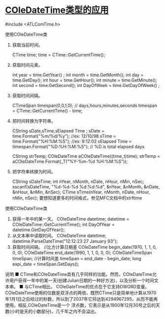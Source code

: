 # [COleDateTime类型的应用](https://www.cnblogs.com/carekee/articles/1948298.html)

#include <ATLComTime.h>

使用COleDateTime类
1) 获取当前时间。

    CTime time;
    time = CTime::GetCurrentTime();
2) 获取时间元素。

    int year = time.GetYear() ;
    int month = time.GetMonth();
    int day = time.GetDay();
    int hour = time.GetHour();
    int minute = time.GetMinute();
    int second = time.GetSecond();
    int DayOfWeek = time.GetDayOfWeek() ;
3) 获取时间间隔。

    CTimeSpan timespan(0,0,1,0); // days,hours,minutes,seconds
    timespan = CTime::GetCurrentTime() - time;
4) 把时间转换为字符串。

    CString sDate,sTime,sElapsed Time ;
    sDate = time.Format("%m/%d/%y"); //ex: 12/10/98
    sTime = time.Format("%H:%M:%S"); //ex: 9:12:02
    sElapsed Time = timespan.Format("%D:%H:%M:%S"); // %D is total elapsed days

    CString strTemp;
    COleDateTime aCOleDateTime((time_t)time);
    strTemp = aCOleDateTime.Format(_T("%Y-%m-%d %H:%M:%S"));
 
5) 把字符串转换为时间。

     CString sDateTime;
     int nYear, nMonth, nDate, nHour, nMin, nSec;
     sscanf(sDateTime, "%d-%d-%d %d:%d:%d", &nYear, &nMonth, &nDate, &nHour, &nMin, &nSec);
     CTime sTime(nYear, nMonth, nDate, nHour, nMin, nSec);
要想知道更多的时间格式，参见MFC文档中的strftime

使用COleDateTime类
1) 获得一年中的某一天。
      COleDateTime datetime;
      datetime = COleDateTime::GetCurrentTime();
      int DayOfYear = datetime.GetDayOfYear();
2) 从文本串中读取时间。
      COleDateTime datetime;
      datetime.ParseDateTime("12:12:23 27 January 93");
3) 获取时间间隔。
         //比方计算日期差
         COleDateTime begin_date(1970, 1, 1, 0, 0, 0);
         COleDateTime end_date(1990, 1, 1, 0, 0, 0);
         COleDateTimeSpan timeSpan;    //计算时间差
         timeSpan = end_date - begin_date;
         long expi_date = timeSpan.GetDays();

说明
■ CTime和COleDateTime具有几乎同样的功能。然而，COleDateTime允许用户获得一年中的某一天(创建Julian日期的一种好方法)，以及分析一个时间文本串。
■ 与CTime相比， COleDateTime的优点在于它支持DWORD变量。COleDateTime使用的位数是双浮点的两倍，既然CTime只是简单地计算从1970年1月1日之后经过的秒数，所以到了2037年它将达到4294967295，从而不能再使用。相反,COleDateTime是一个
浮点数，它表示是从1900年12月30号之后的天数(小时是天的小数部分)，几千年之内不会溢出。
